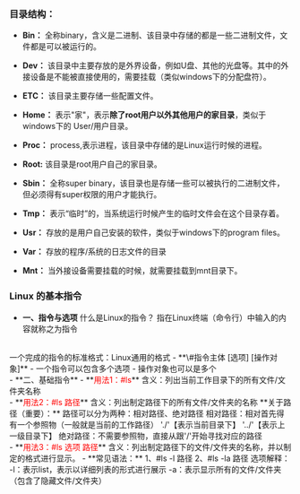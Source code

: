 ### 目录结构：
- **Bin：** 全称binary，含义是二进制、该目录中存储的都是一些二进制文件，文件都是可以被运行的。

- **Dev：** 该目录中主要存放的是外界设备，例如U盘、其他的光盘等。其中的外接设备是不能被直接使用的，需要挂载（类似windows下的分配盘符）。

- **ETC：** 该目录主要存储一些配置文件。

- **Home：** 表示"家"，表示**除了root用户以外其他用户的家目录**，类似于windows下的 User/用户目录。

- **Proc：** process,表示进程，该目录中存储的是Linux运行时候的进程。

- **Root:** 该目录是root用户自己的家目录。

- **Sbin：** 全称super binary，该目录也是存储一些可以被执行的二进制文件，但必须得有super权限的用户才能执行。

- **Tmp：** 表示“临时”的，当系统运行时候产生的临时文件会在这个目录存着。

- **Usr：** 存放的是用户自己安装的软件，类似于windows下的program files。

- **Var：** 存放的程序/系统的日志文件的目录

- **Mnt：** 当外接设备需要挂载的时候，就需要挂载到mnt目录下。


### Linux 的基本指令
- **一、指令与选项**
什么是Linux的指令？
指在Linux终端（命令行）中输入的内容就称之为指令
<br>
一个完成的指令的标准格式：Linux通用的格式
- **\#指令主体  [选项]  [操作对象]**
    - 一个指令可以包含多个选项
    - 操作对象也可以是多个
<br>
- **二、基础指令**
    - **<font color=red>用法1：#ls</font>**
含义：列出当前工作目录下的所有文件/文件夹名称
<br>
    - **<font color=red>用法2：#ls 路径</font>**
含义：列出制定路径下的所有文件/文件夹的名称
**关于路径（重要）：**
路径可以分为两种：相对路径、绝对路径
相对路径：相对首先得有一个参照物（一般就是当前的工作路径）
'./'【表示当前目录下】
'../'【表示上一级目录下】
绝对路径：不需要参照物，直接从跟'/'开始寻找对应的路径
<br>
    - **<font color=red>用法3：#ls 选项 路径</font>**
含义：列出制定路径下的文件/文件夹的名称，并以制定的格式进行显示。
        - **常见语法：**
        1、#ls -l 路径
        2、#ls -la 路径
        选项解释：
        -l：表示list，表示以详细列表的形式进行展示
        -a：表示显示所有的文件/文件夹（包含了隐藏文件/文件夹）